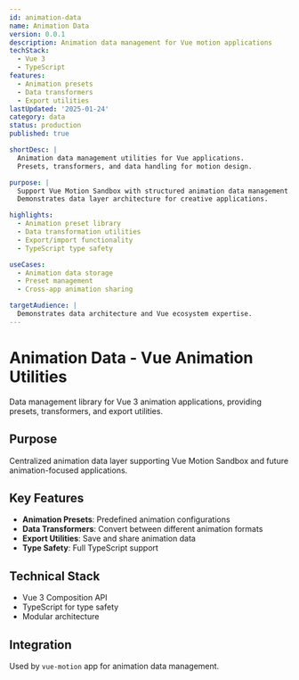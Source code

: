 ```yaml
---
id: animation-data
name: Animation Data
version: 0.0.1
description: Animation data management for Vue motion applications
techStack:
  - Vue 3
  - TypeScript
features:
  - Animation presets
  - Data transformers
  - Export utilities
lastUpdated: '2025-01-24'
category: data
status: production
published: true

shortDesc: |
  Animation data management utilities for Vue applications.
  Presets, transformers, and data handling for motion design.

purpose: |
  Support Vue Motion Sandbox with structured animation data management.
  Demonstrates data layer architecture for creative applications.

highlights:
  - Animation preset library
  - Data transformation utilities
  - Export/import functionality
  - TypeScript type safety

useCases:
  - Animation data storage
  - Preset management
  - Cross-app animation sharing

targetAudience: |
  Demonstrates data architecture and Vue ecosystem expertise.
---
```


# Animation Data - Vue Animation Utilities

Data management library for Vue 3 animation applications, providing presets, transformers, and export utilities.

## Purpose

Centralized animation data layer supporting Vue Motion Sandbox and future animation-focused applications.

## Key Features

- **Animation Presets**: Predefined animation configurations
- **Data Transformers**: Convert between different animation formats
- **Export Utilities**: Save and share animation data
- **Type Safety**: Full TypeScript support

## Technical Stack

- Vue 3 Composition API
- TypeScript for type safety
- Modular architecture

## Integration

Used by `vue-motion` app for animation data management.
